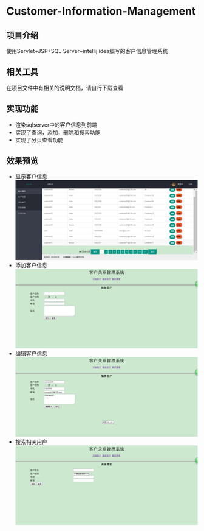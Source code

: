 # Customer-Information-Management
## 项目介绍
使用Servlet+JSP+SQL Server+intellij idea编写的客户信息管理系统

## 相关工具
在项目文件中有相关的说明文档，请自行下载查看

## 实现功能
- 渲染sqlserver中的客户信息到前端
- 实现了查询，添加，删除和搜索功能
- 实现了分页查看功能

## 效果预览
- 显示客户信息
![显示客户信息](https://github.com/2427595858/Customer-Information-Management/blob/master/img/显示客户信息.png)
- 添加客户信息
![添加客户信息](https://github.com/2427595858/Customer-Information-Management/blob/master/img/添加客户信息.png)
- 编辑客户信息
![编辑客户信息](https://github.com/2427595858/Customer-Information-Management/blob/master/img/编辑客户信息.png)
- 搜索相关用户
![搜索相关客户](https://github.com/2427595858/Customer-Information-Management/blob/master/img/搜索相关客户.png)

